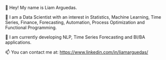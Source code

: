 👋 Hey! My name is Liam Arguedas.

👀 I am a Data Scientist with an interest in Statistics, Machine Learning, Time Series, Finance, Forecasting, Automation, Process Optimization and Functional Programming. 

🌱 I am currently developing NLP, Time Series Forecasting and BI/BA applications. 

📫 You can contact me at: https://www.linkedin.com/in/liamarguedas/
